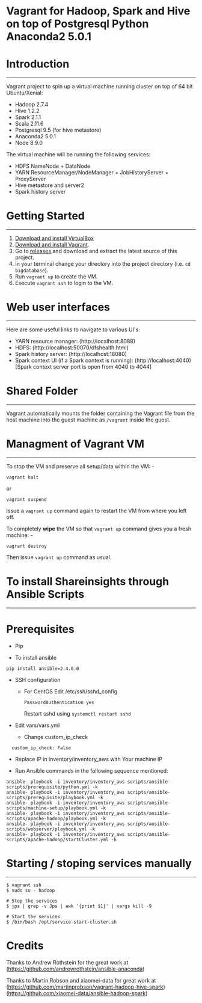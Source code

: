 Vagrant for Hadoop, Spark and Hive on top of Postgresql
Python Anaconda2 5.0.1
=======================================================

# Introduction
--------------------------------------------------------------------------------
Vagrant project to spin up a virtual machine running cluster on top of
64 bit Ubuntu/Xenial:

* Hadoop 2.7.4
* Hive 1.2.2
* Spark 2.1.1
* Scala 2.11.6
* Postgresql 9.5 (for hive metastore)
* Anaconda2 5.0.1
* Node 8.9.0


The virtual machine will be running the following services:

* HDFS NameNode + DataNode
* YARN ResourceManager/NodeManager + JobHistoryServer + ProxyServer
* Hive metastore and server2
* Spark history server


# Getting Started
--------------------------------------------------------------------------------
1. [Download and install VirtualBox](https://www.virtualbox.org/wiki/Downloads)
2. [Download and install Vagrant](http://www.vagrantup.com/downloads.html).
3. Go to [releases](https://github.com/datacell/bigdatabase/releases) and
download and extract the latest source of this project.
4. In your terminal change your directory into the project directory
(i.e. `cd bigdatabase`).
5. Run ```vagrant up``` to create the VM.
6. Execute ```vagrant ssh``` to login to the VM.


# Web user interfaces
--------------------------------------------------------------------------------
Here are some useful links to navigate to various UI's:

* YARN resource manager:  (http://localhost:8088)
* HDFS: (http://localhost:50070/dfshealth.html)
* Spark history server: (http://localhost:18080)
* Spark context UI (if a Spark context is running): (http://localhost:4040)
[Spark context server port is open from 4040 to 4044]


# Shared Folder
--------------------------------------------------------------------------------
Vagrant automatically mounts the folder containing the Vagrant file from the
host machine into the guest machine as `/vagrant` inside the guest.



# Managment of Vagrant VM
--------------------------------------------------------------------------------
To stop the VM and preserve all setup/data within the VM: -

```
vagrant halt
```

or

```
vagrant suspend
```

Issue a `vagrant up` command again to restart the VM from where you left off.


To completely **wipe** the VM so that `vagrant up` command gives you a fresh
machine: -

```
vagrant destroy
```

Then issue `vagrant up` command as usual.

# To install Shareinsights through Ansible Scripts
--------------------------------------------------------------------------------

# Prerequisites

* Pip

* To install ansible

```
pip install ansible=2.4.0.0
```

* SSH configuration
  * For CentOS
     Edit /etc/ssh/sshd_config
     ```
     PasswordAuthentication yes
     ```
     Restart sshd using ``` systemctl restart sshd  ```
   
* Edit vars/vars.yml

   * Change custom_ip_check

```
  custom_ip_check: False
```

* Replace IP in inventory/inventory_aws with Your machine IP

* Run Ansible commands in the following sequence mentioned:

```
ansible- playbook -i inventory/inventory_aws scripts/ansible-scripts/prerequisite/python.yml -k
ansible- playbook -i inventory/inventory_aws scripts/ansible-scripts/prerequisite/playbook.yml -k
ansible- playbook -i inventory/inventory_aws scripts/ansible-scripts/machine-setup/playbook.yml -k
ansible- playbook -i inventory/inventory_aws scripts/ansible-scripts/apache-hadoop/playbook.yml -k
ansible- playbook -i inventory/inventory_aws scripts/ansible-scripts/webserver/playbook.yml -k
ansible- playbook -i inventory/inventory_aws scripts/ansible-scripts/apache-hadoop/startCluster.yml -k
```

# Starting / stoping services manually
--------------------------------------------------------------------------------

```
$ vagrant ssh
$ sudo su - hadoop

# Stop the services
$ jps | grep -v Jps | awk '{print $1}' | xargs kill -9

# Start the services
$ /bin/bash /opt/service-start-cluster.sh
```


# Credits

Thanks to Andrew Rothstein for the great work at
(https://github.com/andrewrothstein/ansible-anaconda)

Thanks to Martin Robson and xiaomei-data for great work at
(https://github.com/martinprobson/vagrant-hadoop-hive-spark)
(https://github.com/xiaomei-data/ansible-hadoop-spark)
